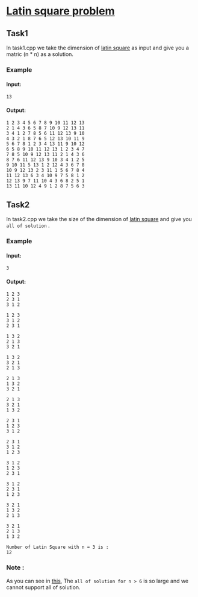 # [Latin square problem](https://en.wikipedia.org/wiki/Latin_square)
## Task1 
  In task1.cpp we take the dimension of  [latin square](https://en.wikipedia.org/wiki/Latin_square) as input and give you 
  a matric (n * n) as a solution.

### Example
#### Input:
```
13
```
#### Output:
```
1 2 3 4 5 6 7 8 9 10 11 12 13 
2 1 4 3 6 5 8 7 10 9 12 13 11 
3 4 1 2 7 8 5 6 11 12 13 9 10 
4 3 2 1 8 7 6 5 12 13 10 11 9 
5 6 7 8 1 2 3 4 13 11 9 10 12 
6 5 8 9 10 11 12 13 1 2 3 4 7 
7 8 5 10 9 12 13 11 2 1 4 3 6 
8 7 6 11 12 13 9 10 3 4 1 2 5 
9 10 11 5 13 1 2 12 4 3 6 7 8 
10 9 12 13 2 3 11 1 5 6 7 8 4 
11 12 13 6 3 4 10 9 7 5 8 1 2 
12 13 9 7 11 10 4 3 6 8 2 5 1 
13 11 10 12 4 9 1 2 8 7 5 6 3 
```
## Task2
  In task2.cpp we take the size of the dimension of  [latin square](https://en.wikipedia.org/wiki/Latin_square) and give you
  ```all of solution``` .
### Example
#### Input:
```
3
```
#### Output:
```
1 2 3 
2 3 1 
3 1 2 

1 2 3 
3 1 2 
2 3 1 

1 3 2 
2 1 3 
3 2 1 

1 3 2 
3 2 1 
2 1 3 

2 1 3 
1 3 2 
3 2 1 

2 1 3 
3 2 1 
1 3 2 

2 3 1 
1 2 3 
3 1 2 

2 3 1 
3 1 2 
1 2 3 

3 1 2 
1 2 3 
2 3 1 

3 1 2 
2 3 1 
1 2 3 

3 2 1 
1 3 2 
2 1 3 

3 2 1 
2 1 3 
1 3 2 

Number of Latin Square with n = 3 is :
12
```

### Note :
  As you can see in [this](https://en.wikipedia.org/wiki/Latin_square), The ```all of solution for n > 6``` is so large and we cannot support all of solution.
